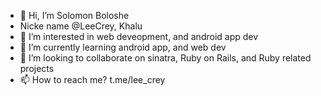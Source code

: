- 👋 Hi, I’m Solomon Boloshe
- Nicke name @LeeCrey, Khalu
- 👀 I’m interested in web deveopment, and android app dev
- 🌱 I’m currently learning android app, and web dev
- 💞️ I’m looking to collaborate on sinatra, Ruby on Rails, and Ruby related projects
- 📫 How to reach me? t.me/lee_crey

<!---
LeeCrey/LeeCrey is a ✨ special ✨ repository because its `README.md` (this file) appears on your GitHub profile.
You can click the Preview link to take a look at your changes.
--->
